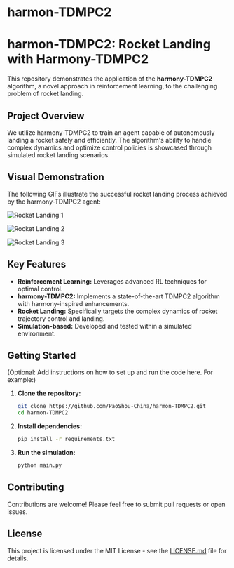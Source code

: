 # harmon-TDMPC2

# harmon-TDMPC2: Rocket Landing with Harmony-TDMPC2

This repository demonstrates the application of the **harmony-TDMPC2** algorithm, a novel approach in reinforcement learning, to the challenging problem of rocket landing.

## Project Overview

We utilize harmony-TDMPC2 to train an agent capable of autonomously landing a rocket safely and efficiently. The algorithm's ability to handle complex dynamics and optimize control policies is showcased through simulated rocket landing scenarios.

## Visual Demonstration

The following GIFs illustrate the successful rocket landing process achieved by the harmony-TDMPC2 agent:

![Rocket Landing 1](https://github.com/PaoShou-China/harmony-TDMPC2/blob/main/video/1.gif)

![Rocket Landing 2](https://github.com/PaoShou-China/harmony-TDMPC2/blob/main/video/2.gif)

![Rocket Landing 3](https://github.com/PaoShou-China/harmony-TDMPC2/blob/main/video/3.gif)

## Key Features

*   **Reinforcement Learning:** Leverages advanced RL techniques for optimal control.
*   **harmony-TDMPC2:** Implements a state-of-the-art TDMPC2 algorithm with harmony-inspired enhancements.
*   **Rocket Landing:** Specifically targets the complex dynamics of rocket trajectory control and landing.
*   **Simulation-based:** Developed and tested within a simulated environment.

## Getting Started

(Optional: Add instructions on how to set up and run the code here. For example:)

1.  **Clone the repository:**
    ```bash
    git clone https://github.com/PaoShou-China/harmon-TDMPC2.git
    cd harmon-TDMPC2
    ```
2.  **Install dependencies:**
    ```bash
    pip install -r requirements.txt
    ```
3.  **Run the simulation:**
    ```bash
    python main.py
    ```

## Contributing

Contributions are welcome! Please feel free to submit pull requests or open issues.

## License

This project is licensed under the MIT License - see the [LICENSE.md](LICENSE.md) file for details.
